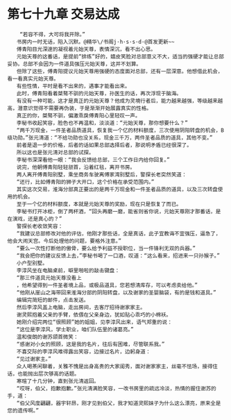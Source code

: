 # 第七十九章 交易达成
        “若容不得，大可将我开除。”
       书房内一时无话，陷入沉默。@精华\/书阁j·h·s·s·d·@首发更新~~
       傅青阳目光深邃的凝视着元始天尊，表情深沉，看不出心思。
       元始天尊的这番话，是提前“排练”好的，嬉皮笑脸对总部意义不大，适当的强硬才能让总部妥协。总部不会因为一件道具强压元始天尊，这并不划算。
       但除了这些，傅青阳提议元始天尊用强硬的态度面对总部，还有一层深意。他想借此机会，看一看真实元始天尊。
       有些性情，平时是看不出来的，遇事才能看出来。
       此时，傅青阳看着桀骜不驯的元始天尊，孙医生的话，再次浮现于脑海。
       有没有一种可能，这才是真正的元始天尊？他成为灵境行者后，能力越来越强，等级越来越高，潜意识觉得不需要再伪装，于是渐渐开始展露真实的性格。
       真正的你，桀骜不驯，偏激乖戾傅青阳心里轻叹一声。
       李秘书收起笑容，脸色也不再温和，淡淡道：“元始天尊，那你想要什么？”
       “两千万现金，一件圣者品质道具，恢复我一个亿的材料额度，三次使用阴阳转盘的机会，B级功勋。”张元清道：“不给功勋也没关系，现金三千万，两件圣者品质的道具，其他不变。”
       前者是退一步的价格，后者的话如果总部选择后者，那说明矛盾已经很深了。
       所以这也是张元清对总部的试探。
       李秘书深深看他一眼：“我会反馈给总部，三个工作日内给你回复。”
       说完，他朝傅青阳轻轻颔首，沿着红毯，离开书房。
       两人离开傅青阳别墅，乘坐商务车驶离傅家湾别墅后，警探长老突然笑道：
       “还行，比如傅青阳的狮子大开口，这个价格在承受范围内。”
       其实这次交易，淮海分部真正要出的是两千万现金和一件圣者品质的道具，以及三次转盘使用的机会。
       至于一个亿的材料额度，本就是元始天尊的奖励，现在只是恢复了而已。
       李秘书打开冰柜，倒了两杯酒，“回头再磨一磨，能省则省你说，元始天尊刚才那番话，是在演戏，还是真心的？”
       警探长老收敛笑容：
       “我建议总部修改对他的评估，他刚才那些话，全是真话，此子宜教诲不宜强压，逼急了，他会大闹天宫。今后处理他的问题，要格外注意。”
       “要么一次性打断他的傲骨，要么给予利益不授职位，当一件锋利无双的兵器。”
       “我会把你的建议反馈上去，”李秘书喝了一口酒，叹道：“这么看来，招进来一只孙猴子。”
       小户型别墅。
       李淳风坐在电脑桌前，噼里啪啦的敲击键盘：
       “那三件道具元始天尊没看上
       ，他希望得到一件圣者境上品，或极品道具，您若想清库存，可以考虑卖给他。”
       “他刚从崖山之海带回来淮海分部的阴阳转盘，以及谢家的圣婴脑袋，有的是钱和道具。”
       编辑完简短的邮件，点击发送。
       然后李淳风盖上电脑，走出房间，去客厅招待谢家家主。
       谢灵熙抱着父亲的手臂，依偎在父亲身边，犹如贴心乖巧的小棉袄。
       她刚介绍完两位“很照顾”她的姐姐，见李淳风出来，语气郑重的说：
       “这位是李淳风，学士职业，咱们队伍里的诸葛亮。”
       温和俊朗的谢苏颌首微笑：
       “感谢对小女的照顾，这是我的名片，往后有困难，尽管联系我。”
       不喜交际的李淳风难得露出笑容，边接过名片，边躬身道：
       “见过谢家主。”
       众人喝茶闲聊着，关雅不愧是出身高贵的大家闺秀，面对谢家家主，丝毫不怯场，接得住话，也能抛出层次够高的话题。
       寒暄了十几分钟，直到张元清返回。
       “哎呀，伯父，抱歉抱歉。”张元清满脸笑容，一改书房里的疏远冷淡，热情的握住谢苏的手，道：
       “伯父风度翩翩，器宇轩昂，刚才见到伯父，我才知道灵熙妹子为什么这么漂亮，原来全是您的遗传啊。”